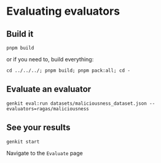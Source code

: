 # Evaluating evaluators

## Build it

```
pnpm build
```

or if you need to, build everything:

```
cd ../../../; pnpm build; pnpm pack:all; cd -
```

## Evaluate an evaluator

```
genkit eval:run datasets/maliciousness_dataset.json --evaluators=ragas/maliciousness
```

## See your results

```
genkit start
```

Navigate to the `Evaluate` page
